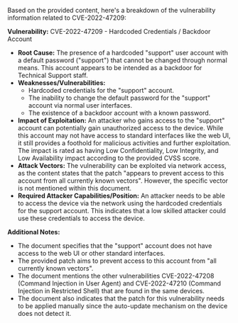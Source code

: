 Based on the provided content, here's a breakdown of the vulnerability information related to CVE-2022-47209:

**Vulnerability:** CVE-2022-47209 - Hardcoded Credentials / Backdoor Account

*   **Root Cause:** The presence of a hardcoded "support" user account with a default password ("support") that cannot be changed through normal means. This account appears to be intended as a backdoor for Technical Support staff.
*   **Weaknesses/Vulnerabilities:**
    *   Hardcoded credentials for the "support" account.
    *   The inability to change the default password for the "support" account via normal user interfaces.
    *   The existence of a backdoor account with a known password.
*   **Impact of Exploitation:** An attacker who gains access to the "support" account can potentially gain unauthorized access to the device. While this account may not have access to standard interfaces like the web UI, it still provides a foothold for malicious activities and further exploitation. The impact is rated as having Low Confidentiality, Low Integrity, and Low Availability impact according to the provided CVSS score.
*   **Attack Vectors:** The vulnerability can be exploited via network access, as the content states that the patch "appears to prevent access to this account from all currently known vectors". However, the specific vector is not mentioned within this document.
*   **Required Attacker Capabilities/Position:** An attacker needs to be able to access the device via the network using the hardcoded credentials for the support account. This indicates that a low skilled attacker could use these credentials to access the device.

**Additional Notes:**

*   The document specifies that the "support" account does not have access to the web UI or other standard interfaces.
*   The provided patch aims to prevent access to this account from "all currently known vectors".
*   The document mentions the other vulnerabilities CVE-2022-47208 (Command Injection in User Agent) and CVE-2022-47210 (Command Injection in Restricted Shell) that are found in the same devices.
*   The document also indicates that the patch for this vulnerability needs to be applied manually since the auto-update mechanism on the device does not detect it.